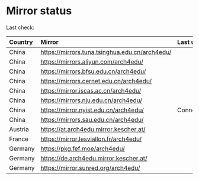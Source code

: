 <script src="./time.js"></script>
# Mirror status
Last check: <script type="text/javascript">localize(1738380341.4234214);</script>

|Country|Mirror|Last update|
|:------|:-----|:----------|
|China|https://mirrors.tuna.tsinghua.edu.cn/arch4edu/|<script type="text/javascript">localize(1738348705);</script>|
|China|https://mirrors.aliyun.com/arch4edu/|<script type="text/javascript">localize(1738348705);</script>|
|China|https://mirrors.bfsu.edu.cn/arch4edu/|<script type="text/javascript">localize(1738348705);</script>|
|China|https://mirrors.cernet.edu.cn/arch4edu/|<script type="text/javascript">localize(1738348705);</script>|
|China|https://mirror.iscas.ac.cn/arch4edu/|<script type="text/javascript">localize(1738305779);</script>|
|China|https://mirrors.nju.edu.cn/arch4edu/|<script type="text/javascript">localize(1738305779);</script>|
|China|https://mirror.nyist.edu.cn/arch4edu/|ConnectionError|
|China|https://mirrors.sau.edu.cn/arch4edu/|<script type="text/javascript">localize(1731653531);</script>|
|Austria|https://at.arch4edu.mirror.kescher.at/|<script type="text/javascript">localize(1738348705);</script>|
|France|https://mirror.lesviallon.fr/arch4edu/|<script type="text/javascript">localize(1738348705);</script>|
|Germany|https://pkg.fef.moe/arch4edu/|<script type="text/javascript">localize(1738348705);</script>|
|Germany|https://de.arch4edu.mirror.kescher.at/|<script type="text/javascript">localize(1738348705);</script>|
|Germany|https://mirror.sunred.org/arch4edu/|<script type="text/javascript">localize(1738348705);</script>|

<script src="./tablefilter/tablefilter.js"></script>
<script src="./table.js"></script>